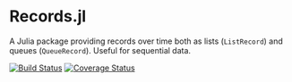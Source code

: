 # Records.jl

A Julia package providing records over time both as lists (`ListRecord`) and queues (`QueueRecord`). Useful for sequential data.

[![Build Status](https://travis-ci.org/sisl/Records.jl.svg?branch=master)](https://travis-ci.org/sisl/Records.jl)
[![Coverage Status](https://coveralls.io/repos/sisl/Records.jl/badge.svg?branch=master&service=github)](https://coveralls.io/github/sisl/Records.jl?branch=master)
